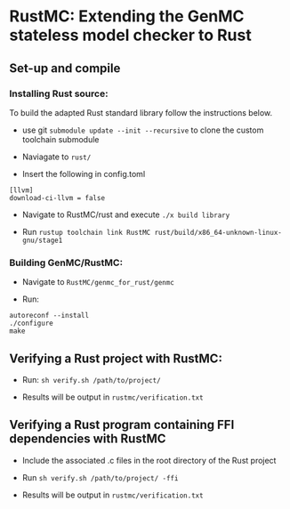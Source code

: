 # RustMC: Extending the GenMC stateless model checker to Rust

## Set-up and compile

### Installing Rust source:

To build the adapted Rust standard library follow the instructions
below.

- use git `submodule update --init --recursive` to clone the custom toolchain submodule

- Naviagate to `rust/`

- Insert the following in config.toml 
	
```
[llvm]
download-ci-llvm = false
```
	
- Navigate to RustMC/rust and execute `./x build library`

- Run `rustup toolchain link RustMC rust/build/x86_64-unknown-linux-gnu/stage1`

### Building GenMC/RustMC:

- Navigate to `RustMC/genmc_for_rust/genmc`

- Run:
```
autoreconf --install
./configure
make
```

## Verifying a Rust project with RustMC:

- Run: `sh verify.sh /path/to/project/`

- Results will be output in `rustmc/verification.txt`


## Verifying a Rust program containing FFI dependencies with RustMC

- Include the associated .c files in the root directory of the Rust project

- Run `sh verify.sh /path/to/project/ -ffi`

- Results will be output in `rustmc/verification.txt`
